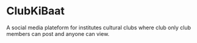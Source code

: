 # ClubKiBaat
A social media plateform for institutes cultural clubs where club only club members can post and anyone can view.
